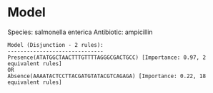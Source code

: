 
# Model

Species: salmonella enterica
Antibiotic: ampicillin

```
Model (Disjunction - 2 rules):
------------------------------
Presence(ATATGGCTAACTTTGTTTTAGGGCGACTGCC) [Importance: 0.97, 2 equivalent rules]
OR
Absence(AAAATACTCCTTACGATGTATACGTCAGAGA) [Importance: 0.22, 18 equivalent rules]

```

